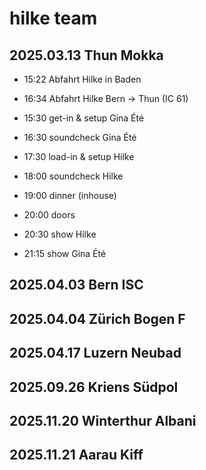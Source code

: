 # hilke team


## 2025.03.13 Thun Mokka

- 15:22 Abfahrt Hilke in Baden
- 16:34 Abfahrt Hilke Bern -> Thun (IC 61)

- 15:30 get-in & setup Gina Été
- 16:30 soundcheck Gina Été
- 17:30 load-in & setup Hilke
- 18:00 soundcheck Hilke
- 19:00 dinner (inhouse)
- 20:00 doors
- 20:30 show Hilke
- 21:15 show Gina Été

## 2025.04.03 Bern ISC

## 2025.04.04 Zürich Bogen F

## 2025.04.17 Luzern Neubad

## 2025.09.26 Kriens Südpol

## 2025.11.20 Winterthur Albani

## 2025.11.21 Aarau Kiff
